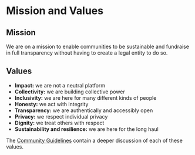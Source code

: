 # Mission and Values

## **Mission**

We are on a mission to enable communities to be sustainable and fundraise in full transparency without having to create a legal entity to do so.&#x20;

## **Values**

* **Impact:** we are not a neutral platform
* **Collectivity:** we are building collective power
* **Inclusivity:** we are here for many different kinds of people
* **Honesty:** we act with integrity
* **Transparency:** we are authentically and accessibly open
* **Privacy:** we respect individual privacy
* **Dignity:** we treat others with respect
* **Sustainability and resilience:** we are here for the long haul

The [Community Guidelines](community-guidelines.md#docs-internal-guid-0863550b-7fff-2761-8190-f7326b1ade2f) contain a deeper discussion of each of these values.
